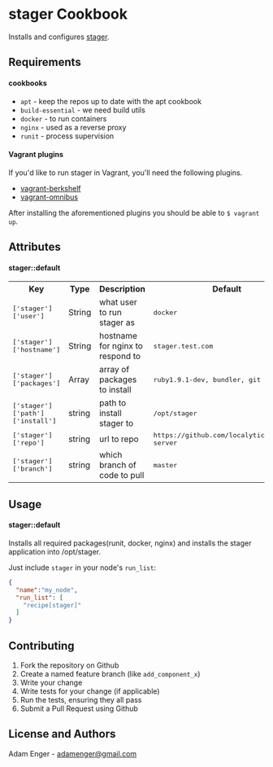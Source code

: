stager Cookbook
===============

Installs and configures [stager](https://github.com/localytics/stager-server).

Requirements
------------

#### cookbooks
- `apt` - keep the repos up to date with the apt cookbook
- `build-essential` - we need build utils
- `docker` - to run containers
- `nginx` - used as a reverse proxy
- `runit` - process supervision

#### Vagrant plugins

If you'd like to run stager in Vagrant, you'll need the following plugins.

- [vagrant-berkshelf](https://github.com/berkshelf/vagrant-berkshelf)
- [vagrant-omnibus](https://github.com/opscode/vagrant-omnibus)

After installing the aforementioned plugins you should be able to `$ vagrant up`.

Attributes
----------

#### stager::default
<table>
  <tr>
    <th>Key</th>
    <th>Type</th>
    <th>Description</th>
    <th>Default</th>
  </tr>
  <tr>
    <td><tt>['stager']['user']</tt></td>
    <td>String</td>
    <td>what user to run stager as</td>
    <td><tt>docker</tt></td>
  </tr>
  <tr>
    <td><tt>['stager']['hostname']</tt></td>
    <td>String</td>
    <td>hostname for nginx to respond to</td>
    <td><tt>stager.test.com</tt></td>
  </tr>
  <tr>
    <td><tt>['stager']['packages']</tt></td>
    <td>Array</td>
    <td>array of packages to install</td>
    <td><tt>ruby1.9.1-dev, bundler, git</tt></td>
  </tr>
  <tr>
    <td><tt>['stager']['path']['install']</tt></td>
    <td>string</td>
    <td>path to install stager to</td>
    <td><tt>/opt/stager</tt></td>
  </tr>
  <tr>
    <td><tt>['stager']['repo']</tt></td>
    <td>string</td>
    <td>url to repo</td>
    <td><tt>https://github.com/localytics/stager-server</tt></td>
  </tr>
  <tr>
    <td><tt>['stager']['branch']</tt></td>
    <td>string</td>
    <td>which branch of code to pull</td>
    <td><tt>master</tt></td>
  </tr>
</table>

Usage
-----
#### stager::default
Installs all required packages(runit, docker, nginx) and installs the stager application into /opt/stager.

Just include `stager` in your node's `run_list`:

```json
{
  "name":"my_node",
  "run_list": [
    "recipe[stager]"
  ]
}
```

Contributing
------------
1. Fork the repository on Github
2. Create a named feature branch (like `add_component_x`)
3. Write your change
4. Write tests for your change (if applicable)
5. Run the tests, ensuring they all pass
6. Submit a Pull Request using Github

License and Authors
-------------------
Adam Enger - adamenger@gmail.com

